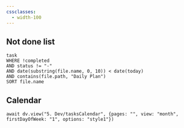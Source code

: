 ```yaml
---
cssclasses:
  - width-100
---
```



## Not done list
```dataview
task
WHERE !completed
AND status != "-"
AND date(substring(file.name, 0, 10)) < date(today)
AND contains(file.path, "Daily Plan")
SORT file.name
```

## Calendar
```dataviewjs
await dv.view("5. Dev/tasksCalendar", {pages: "", view: "month", firstDayOfWeek: "1", options: "style1"})
```

